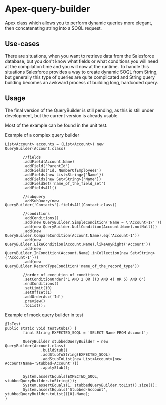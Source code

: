# Apex-query-builder
Apex class which allows you to perform dynamic queries more elegant, then concatenating string into a SOQL request.

## Use-cases
There are situations, when you want to retrieve data from the Salesforce database, but you don't know what fields or what conditions you will need at the compilation time and you will now at the runtime. To handle this situations Salesforce provides a way to create dynamic SOQL from String, but generally this type of queries are quite complicated and String query building becomes an awkward process of building long, hardcoded query.

## Usage
The final version of the QueryBuilder is still pending, as this is still under development, but the current version is already usable.

Most of the example can be found in the unit test.

Example of a complex query builder
```Apex
List<Account> accounts = (List<Account>) new QueryBuilder(Account.class)

        //fields
        .addField(Account.Name)
        .addField('ParentId')
        .addFields('Id, NumberOfEmployees')
        .addFields(new List<String>{'Name'})
        .addFields(new Set<String>{'Name'})
        .addFieldSet('name_of_the_field_set')
        .addFieldsAll()

        //subquery
        .addSubQuery(new QueryBuilder('Contacts').fieldsAll(Contact.class))

        //conditions
        .addConditions()
        .add(new QueryBuilder.SimpleCondition('Name = \'Account-1\''))
        .add(new QueryBuilder.NullCondition(Account.Name).notNull())
        .add(new QueryBuilder.CompareCondition(Account.Name).eq('Account-1'))
        .add(new QueryBuilder.LikeCondition(Account.Name).likeAnyRight('Account'))
        .add(new QueryBuilder.InCondition(Account.Name).inCollection(new Set<String>{'Account-1'}))
        .add(new QueryBuilder.RecordTypeCondition('name_of_the_record_type'))

        //order of execution of conditions
        .setConditionOrder('1 AND 2 OR ((3 AND 4) OR 5) AND 6')
        .endConditions()
        .setLimit(10)
        .setOffset(1)
        .addOrderAsc('Id')
        .preview()
        .toList();
```

Example of mock query builder in test
```Apex
@IsTest
public static void testStub1() {
        final String EXPECTED_SOQL = 'SELECT Name FROM Account';

        QueryBuilder stubbedQueryBuilder = new QueryBuilder(Account.class)
                .buildStub()
                .addStubToString(EXPECTED_SOQL)
                .addStubToList(new List<Account>{new Account(Name='Stubbed-Account')})
                .applyStub();

        System.assertEquals(EXPECTED_SOQL, stubbedQueryBuilder.toString());
        System.assertEquals(1, stubbedQueryBuilder.toList().size());
        System.assertEquals('Stubbed-Account', stubbedQueryBuilder.toList()[0].Name);
}
```

